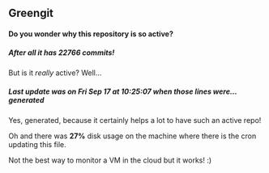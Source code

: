 ## Greengit

#### Do you wonder why this repository is so active?

##### After all it has 22766 commits!

But is it *really* active? Well...

##### Last update was on Fri Sep 17 at 10:25:07 when those lines were... generated

Yes, generated, because it certainly helps a lot to have such an active repo!

Oh and there was **27%** disk usage on the machine
where there is the cron updating this file.

Not the best way to monitor a VM in the cloud but it works! :)
